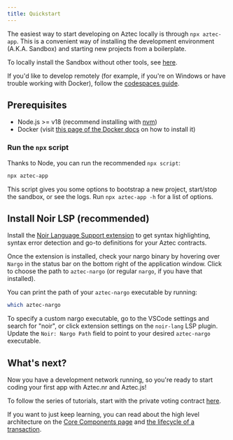 ```yaml
---
title: Quickstart
---
```


The easiest way to start developing on Aztec locally is through `npx aztec-app`. This is a convenient way of installing the development environment (A.K.A. Sandbox) and starting new projects from a boilerplate.

To locally install the Sandbox without other tools, see [here](./getting_started/manual_install.md).

If you'd like to develop remotely (for example, if you're on Windows or have trouble working with Docker), follow the [codespaces guide](./getting_started/codespaces.md).

## Prerequisites

- Node.js >= v18 (recommend installing with [nvm](https://github.com/nvm-sh/nvm))
- Docker (visit [this page of the Docker docs](https://docs.docker.com/get-docker/) on how to install it)

### Run the `npx` script

Thanks to Node, you can run the recommended `npx script`:

```bash
npx aztec-app
```

This script gives you some options to bootstrap a new project, start/stop the sandbox, or see the logs. Run `npx aztec-app -h` for a list of options.

## Install Noir LSP (recommended)

Install the [Noir Language Support extension](https://marketplace.visualstudio.com/items?itemName=noir-lang.vscode-noir) to get syntax highlighting, syntax error detection and go-to definitions for your Aztec contracts.

Once the extension is installed, check your nargo binary by hovering over `Nargo` in the status bar on the bottom right of the application window. Click to choose the path to `aztec-nargo` (or regular `nargo`, if you have that installed).

You can print the path of your `aztec-nargo` executable by running:

```bash
which aztec-nargo
```

To specify a custom nargo executable, go to the VSCode settings and search for "noir", or click extension settings on the `noir-lang` LSP plugin.
Update the `Noir: Nargo Path` field to point to your desired `aztec-nargo` executable.

## What's next?

Now you have a development network running, so you're ready to start coding your first app with Aztec.nr and Aztec.js!

To follow the series of tutorials, start with the private voting contract [here](./tutorials/private_voting_contract.md).

If you want to just keep learning, you can read about the high level architecture on the [Core Components page](./aztec/concepts/state_model/index.md) and [the lifecycle of a transaction](./aztec/concepts/transactions.md).

